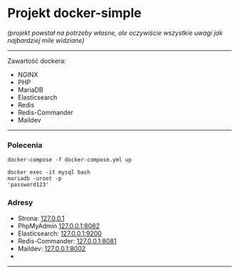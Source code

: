# Projekt docker-simple

_(projekt powstał na potrzeby własne, ale oczywiście wszystkie uwagi jak najbardziej mile widziane)_

<hr>

Zawartość dockera:
- NGINX
- PHP
- MariaDB
- Elasticsearch
- Redis
- Redis-Commander
- Maildev

<hr>

### Polecenia
````
docker-compose -f docker-compose.yml up
````
````
docker exec -it mysql bash
mariadb -uroot -p
'password123'
````

### Adresy

- Strona: [127.0.0.1](http://127.0.0.1)
- PhpMyAdmin [127.0.0.1:8082](http://127.0.0.1:8082)
- Elasticsearch: [127.0.0.1:9200](http://127.0.0.9200)
- Redis-Commander: [127.0.0.1:8081](http://127.0.0.1:8081)
- Maildev: [127.0.0.1:8002](http://127.0.0.1:8002)
- 
<hr>
